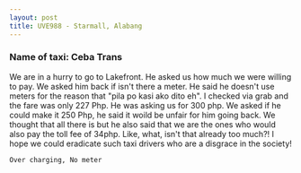```yaml
---
layout: post
title: UVE988 - Starmall, Alabang
---
```


### Name of taxi: Ceba Trans

We are in a hurry to go to Lakefront. He asked us how much we were willing to pay. We asked him back if isn't there a meter. He said he doesn't use meters for the reason that "pila po kasi ako dito eh". I checked via grab and the fare was only 227 Php. He was asking us for 300 php. We asked if he could make it 250 Php, he said it woild be unfair for him going back. We thought that all there is but he also said that we are the ones who would also pay the toll fee of 34php. Like, what, isn't that already too much?! I hope we could eradicate such taxi drivers who are a disgrace in the society!

```Over charging, No meter```
